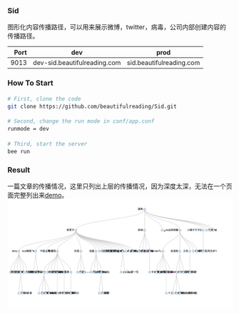 ### Sid
图形化内容传播路径，可以用来展示微博，twitter，病毒，公司内部创建内容的传播路径。

|  Port |  dev |  prod |
|--:|---|---|
|  9013 |  dev-sid.beautifulreading.com |  sid.beautifulreading.com |

### How To Start
```bash
# First, clone the code
git clone https://github.com/beautifulreading/Sid.git

# Second, change the run mode in conf/app.conf
runmode = dev

# Third, start the server
bee run
```

### Result
一篇文章的传播情况，这里只列出上层的传播情况，因为深度太深，无法在一个页面完整列出来[demo](http://localhost:9013/static/d3.html?vid=77b75ab7527556b208ba55ee127df8ac)。
![result.jpg](https://github.com/csrgxtu/Sid/blob/master/static/result.jpg)
